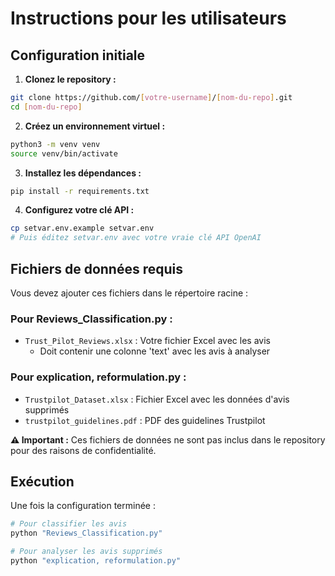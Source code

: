 # Instructions pour les utilisateurs

## Configuration initiale

1. **Clonez le repository :**
```bash
git clone https://github.com/[votre-username]/[nom-du-repo].git
cd [nom-du-repo]
```

2. **Créez un environnement virtuel :**
```bash
python3 -m venv venv
source venv/bin/activate
```

3. **Installez les dépendances :**
```bash
pip install -r requirements.txt
```

4. **Configurez votre clé API :**
```bash
cp setvar.env.example setvar.env
# Puis éditez setvar.env avec votre vraie clé API OpenAI
```

## Fichiers de données requis

Vous devez ajouter ces fichiers dans le répertoire racine :

### Pour Reviews_Classification.py :
- `Trust_Pilot_Reviews.xlsx` : Votre fichier Excel avec les avis
  - Doit contenir une colonne 'text' avec les avis à analyser

### Pour explication, reformulation.py :
- `Trustpilot_Dataset.xlsx` : Fichier Excel avec les données d'avis supprimés
- `trustpilot_guidelines.pdf` : PDF des guidelines Trustpilot

**⚠️ Important :** Ces fichiers de données ne sont pas inclus dans le repository pour des raisons de confidentialité.

## Exécution

Une fois la configuration terminée :

```bash
# Pour classifier les avis
python "Reviews_Classification.py"

# Pour analyser les avis supprimés
python "explication, reformulation.py"
```
